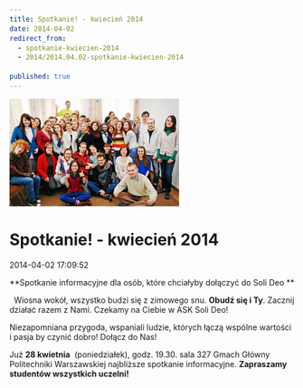 ```yaml
---
title: Spotkanie! - kwiecień 2014
date: 2014-04-02
redirect_from: 
  - spotkanie-kwiecien-2014
  - 2014/2014.04.02-spotkanie-kwiecien-2014

published: true
---
```



![/assets/posts/2014/2014-04-02-spotkanie-kwiecien-2014/soli_deo_02.jpg](/assets/posts/2014/2014-04-02-spotkanie-kwiecien-2014/soli_deo_02.jpg)

# Spotkanie! - kwiecień 2014

<time>2014-04-02 17:09:52</time>




**Spotkanie informacyjne dla osób, które chciałyby dołączyć do Soli Deo **

 
Wiosna wokół, wszystko budzi się z zimowego snu. **Obudź się i Ty**. Zacznij działać razem z Nami. Czekamy na Ciebie w ASK Soli Deo!


Niezapomniana przygoda, wspaniali ludzie, których łączą wspólne wartości i pasja by czynić dobro! Dołącz do Nas!


Już **28 kwietnia**  (poniedziałek), godz. 19.30. sala 327 Gmach Główny Politechniki Warszawskiej najbliższe spotkanie informacyjne. **Zapraszamy studentów wszystkich uczelni!**


<!--{{json:{"created_date":"2014-04-02 17:09:52","publish_down":"0000-00-00 00:00:00","id":"5379"}}}-->